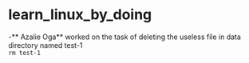 # learn_linux_by_doing
-** Azalie Oga** worked on the task of deleting the useless file in data directory named test-1  
```rm test-1```
